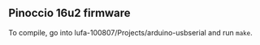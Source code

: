 Pinoccio 16u2 firmware
----------------------

To compile, go into lufa-100807/Projects/arduino-usbserial and run
`make`.
